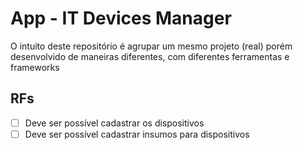 # App - IT Devices Manager

O intuito deste repositório é agrupar um mesmo projeto (real) porém desenvolvido de maneiras diferentes, com diferentes ferramentas e frameworks

## RFs

 - [ ] Deve ser possível cadastrar os dispositivos
 - [ ] Deve ser possível cadastrar insumos para dispositivos